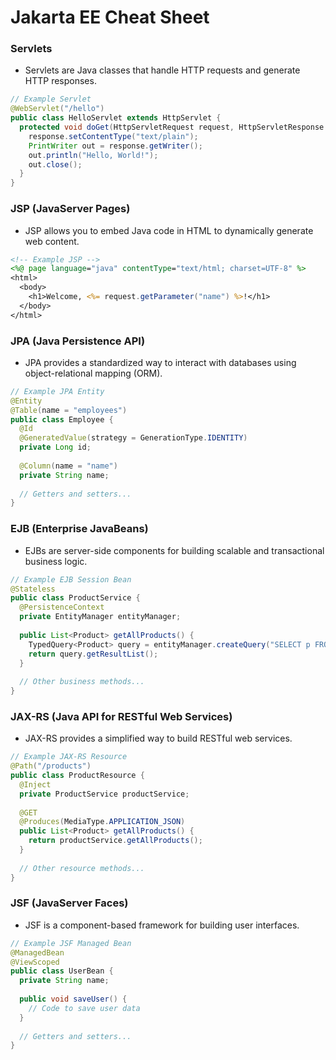 # Jakarta EE Cheat Sheet

### Servlets
- Servlets are Java classes that handle HTTP requests and generate HTTP responses.

```java
// Example Servlet
@WebServlet("/hello")
public class HelloServlet extends HttpServlet {
  protected void doGet(HttpServletRequest request, HttpServletResponse response) throws ServletException, IOException {
    response.setContentType("text/plain");
    PrintWriter out = response.getWriter();
    out.println("Hello, World!");
    out.close();
  }
}
```

### JSP (JavaServer Pages)
- JSP allows you to embed Java code in HTML to dynamically generate web content.

```jsp
<!-- Example JSP -->
<%@ page language="java" contentType="text/html; charset=UTF-8" %>
<html>
  <body>
    <h1>Welcome, <%= request.getParameter("name") %>!</h1>
  </body>
</html>
```

### JPA (Java Persistence API)
- JPA provides a standardized way to interact with databases using object-relational mapping (ORM).

```java
// Example JPA Entity
@Entity
@Table(name = "employees")
public class Employee {
  @Id
  @GeneratedValue(strategy = GenerationType.IDENTITY)
  private Long id;
  
  @Column(name = "name")
  private String name;
  
  // Getters and setters...
}
```

### EJB (Enterprise JavaBeans)
- EJBs are server-side components for building scalable and transactional business logic.

```java
// Example EJB Session Bean
@Stateless
public class ProductService {
  @PersistenceContext
  private EntityManager entityManager;
  
  public List<Product> getAllProducts() {
    TypedQuery<Product> query = entityManager.createQuery("SELECT p FROM Product p", Product.class);
    return query.getResultList();
  }
  
  // Other business methods...
}
```

### JAX-RS (Java API for RESTful Web Services)
- JAX-RS provides a simplified way to build RESTful web services.

```java
// Example JAX-RS Resource
@Path("/products")
public class ProductResource {
  @Inject
  private ProductService productService;
  
  @GET
  @Produces(MediaType.APPLICATION_JSON)
  public List<Product> getAllProducts() {
    return productService.getAllProducts();
  }
  
  // Other resource methods...
}
```

### JSF (JavaServer Faces)
- JSF is a component-based framework for building user interfaces.

```java
// Example JSF Managed Bean
@ManagedBean
@ViewScoped
public class UserBean {
  private String name;
  
  public void saveUser() {
    // Code to save user data
  }
  
  // Getters and setters...
}
```
